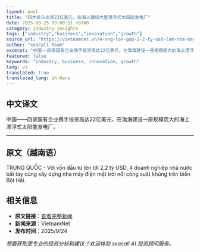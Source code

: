 ```yaml
---
layout: post
title: "四大巨头出资22亿美元，在海上建设大型漂浮式太阳能发电厂"
date: 2025-09-25 03:00:51 +0700
category: industry-insights
tags: ["industry","business","innovation","growth"]
source_url: "https://vietnamnet.vn/4-ong-lon-gop-2-2-ty-usd-lam-nha-may-dien-mat-troi-noi-quy-mo-khung-tren-bien-2445605.html"
author: "seacall Team"
excerpt: "中国——四家国有企业携手投资高达22亿美元，在渤海建设一座规模庞大的海上漂浮式太阳能发电厂。..."
featured: false
keywords: "industry, business, innovation, growth"
lang: vi
translated: true
translated_lang: zh-Hans
---
```


## 中文译文

中国——四家国有企业携手投资高达22亿美元，在渤海建设一座规模庞大的海上漂浮式太阳能发电厂。

---

## 原文（越南语）

TRUNG QUỐC - Với vốn đầu tư lên tới 2,2 tỷ USD, 4 doanh nghiệp nhà nước bắt tay cùng xây dựng nhà máy điện mặt trời nổi công suất khủng trên biển Bột Hải.

## 相关信息

- **原文链接**：[查看完整新闻](https://vietnamnet.vn/4-ong-lon-gop-2-2-ty-usd-lam-nha-may-dien-mat-troi-noi-quy-mo-khung-tren-bien-2445605.html)
- **新闻来源**：VietnamNet
- **发布时间**：2025/9/24

*想要获取更专业的投资分析和建议？欢迎体验 seacall AI 投资顾问服务。*
